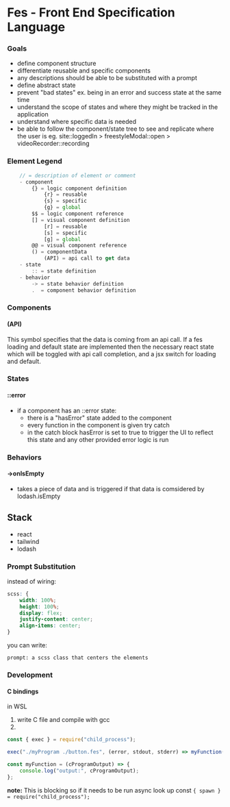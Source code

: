 # Fes - Front End Specification Language

### Goals

-   define component structure
-   differentiate reusable and specific components
-   any descriptions should be able to be substituted with a prompt
-   define abstract state
-   prevent "bad states" ex. being in an error and success state at the same time
-   understand the scope of states and where they might be tracked in the application
-   understand where specific data is needed
-   be able to follow the component/state tree to see and replicate where the user is
    eg. site::loggedIn > freestyleModal::open > videoRecorder::recording

### Element Legend

```ts
    // = description of element or comment
    - component
        {} = logic component definition
            {r} = reusable
            {s} = specific
            {g} = global
        $$ = logic component reference
        [] = visual component definition
            [r] = reusable
            [s] = specific
            [g] = global
        @@ = visual component reference
        () = componentData
            (API) = api call to get data
    - state
        :: = state definition
    - behavior
        -> = state behavior definition
        .  = component behavior definition
```

### Components

#### (API)

This symbol specifies that the data is coming from an api call. If a fes loading and default state are implemented then the necessary react state which will be toggled with api call completion, and a jsx switch for loading and default.

### States

#### ::error

-   if a component has an ::error state:
    -   there is a "hasError" state added to the component
    -   every function in the component is given try catch
    -   in the catch block hasError is set to true to trigger the UI to reflect this state and any other provided error logic is run

### Behaviors

#### ->onIsEmpty

-   takes a piece of data and is triggered if that data is comsidered by lodash.isEmpty

## Stack

-   react
-   tailwind
-   lodash

### Prompt Substitution

instead of wiring:

```scss
scss: {
    width: 100%;
    height: 100%;
    display: flex;
    justify-content: center;
    align-items: center;
}
```

you can write:

```
prompt: a scss class that centers the elements
```

### Development

#### C bindings

in WSL

1. write C file and compile with gcc
2.

```js
const { exec } = require("child_process");

exec("./myProgram ./button.fes", (error, stdout, stderr) => myFunction(stdout));

const myFunction = (cProgramOutput) => {
    console.log("output:", cProgramOutput);
};
```

**note:** This is blocking so if it needs to be run async look up const `{ spawn } = require("child_process");`
